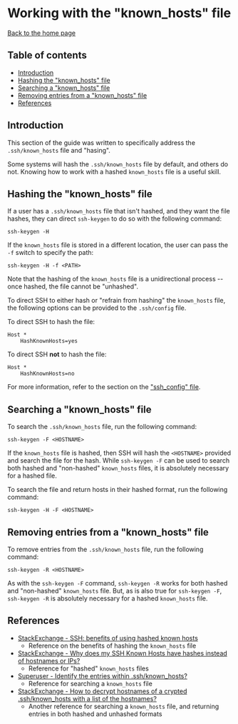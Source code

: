 Working with the "known_hosts" file
===================================

[Back to the home page](README.md)

Table of contents
-----------------

- [Introduction](#introduction)
- [Hashing the "known_hosts" file](#hashing-the-known_hosts-file)
- [Searching a "known_hosts" file](#searching-a-known_hosts-file)
- [Removing entries from a "known_hosts" file](#removing-entries-from-a-known_hosts-file)
- [References](#references)

Introduction
------------

This section of the guide was written to specifically address the `.ssh/known_hosts` file and "hasing".

Some systems will hash the `.ssh/known_hosts` file by default, and others do not. Knowing how to work with a hashed `known_hosts` file is a useful skill.

Hashing the "known_hosts" file
------------------------------

If a user has a `.ssh/known_hosts` file that isn't hashed, and they want the file hashes, they can direct `ssh-keygen` to do so with the following command:

```
ssh-keygen -H
```

If the `known_hosts` file is stored in a different location, the user can pass the `-f` switch to specify the path:

```
ssh-keygen -H -f <PATH>
```

Note that the hashing of the `known_hosts` file is a unidirectional process -- once hashed, the file cannot be "unhashed".

To direct SSH to either hash or "refrain from hashing" the `known_hosts` file, the following options can be provided to the `.ssh/config` file.

To direct SSH to hash the file:

```
Host *
    HashKnownHosts=yes
```

To direct SSH **not** to hash the file:

```
Host *
    HashKnownHosts=no
```

For more information, refer to the section on the ["ssh_config" file](ssh-config.md#general-configuration).

Searching a "known_hosts" file
------------------------------

To search the `.ssh/known_hosts` file, run the following command:

```
ssh-keygen -F <HOSTNAME>
```

If the `known_hosts` file is hashed, then SSH will hash the `<HOSTNAME>` provided and search the file for the hash. While `ssh-keygen -F` can be used to search both hashed and "non-hashed" `known_hosts` files, it is absolutely necessary for a hashed file.

To search the file and return hosts in their hashed format, run the following command:

```
ssh-keygen -H -F <HOSTNAME>
```

Removing entries from a "known_hosts" file
------------------------------------------

To remove entries from the `.ssh/known_hosts` file, run the following command:

```
ssh-keygen -R <HOSTNAME>
```

As with the `ssh-keygen -F` command, `ssh-keygen -R` works for both hashed and "non-hashed" `known_hosts` file. But, as is also true for `ssh-keygen -F`, `ssh-keygen -R` is absolutely necessary for a hashed `known_hosts` file.

References
----------

- [StackExchange - SSH: benefits of using hashed known hosts](https://security.stackexchange.com/questions/56268/ssh-benefits-of-using-hashed-known-hosts)
    - Reference on the benefits of hashing the `known_hosts` file
- [StackExchange - Why does my SSH Known Hosts have hashes instead of hostnames or IPs?](https://unix.stackexchange.com/questions/719513/why-does-my-ssh-known-hosts-have-hashes-instead-of-hostnames-or-ips)
    - Reference for "hashed" `known_hosts` files
- [Superuser - Identify the entries within .ssh/known_hosts?](https://superuser.com/questions/1341788/identify-the-entries-within-ssh-known-hosts)
    - Reference for searching a `known_hosts` file
- [StackExchange - How to decrypt hostnames of a crypted .ssh/known_hosts with a list of the hostnames?](https://unix.stackexchange.com/questions/175071/how-to-decrypt-hostnames-of-a-crypted-ssh-known-hosts-with-a-list-of-the-hostna/175072#175072)
    - Another reference for searching a `known_hosts` file, and returning entries in both hashed and unhashed formats
